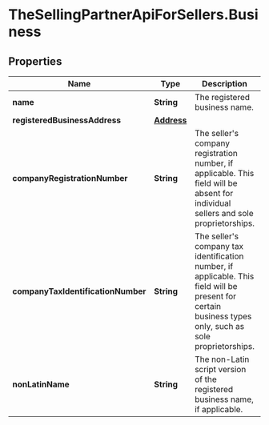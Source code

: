 # TheSellingPartnerApiForSellers.Business

## Properties

Name | Type | Description | Notes
------------ | ------------- | ------------- | -------------
**name** | **String** | The registered business name. | 
**registeredBusinessAddress** | [**Address**](Address.md) |  | 
**companyRegistrationNumber** | **String** | The seller&#39;s company registration number, if applicable. This field will be absent for individual sellers and sole proprietorships. | [optional] 
**companyTaxIdentificationNumber** | **String** | The seller&#39;s company tax identification number, if applicable. This field will be present for certain business types only, such as sole proprietorships. | [optional] 
**nonLatinName** | **String** | The non-Latin script version of the registered business name, if applicable. | [optional] 


